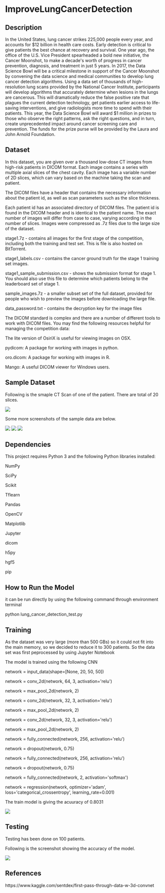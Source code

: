 # ImproveLungCancerDetection
<h2>Description</h2>
In the United States, lung cancer strikes 225,000 people every year, and accounts for $12 billion in health care costs. Early detection is critical to give patients the best chance at recovery and survival.  One year ago, the office of the U.S. Vice President spearheaded a bold new initiative, the Cancer Moonshot, to make a decade's worth of progress in cancer prevention, diagnosis, and treatment in just 5 years.  In 2017, the Data Science Bowl will be a critical milestone in support of the Cancer Moonshot by convening the data science and medical communities to develop lung cancer detection algorithms.  Using a data set of thousands of high-resolution lung scans provided by the National Cancer Institute, participants will develop algorithms that accurately determine when lesions in the lungs are cancerous. This will dramatically reduce the false positive rate that plagues the current detection technology, get patients earlier access to life-saving interventions, and give radiologists more time to spend with their patients.  This year, the Data Science Bowl will award $1 million in prizes to those who observe the right patterns, ask the right questions, and in turn, create unprecedented impact around cancer screening care and prevention. The funds for the prize purse will be provided by the Laura and John Arnold Foundation.
<h2>Dataset</h2>
<p>In this dataset, you are given over a thousand low-dose CT images from high-risk patients in DICOM format. Each image contains a series with multiple axial slices of the chest cavity. Each image has a variable number of 2D slices, which can vary based on the machine taking the scan and patient.</p>

<p>The DICOM files have a header that contains the necessary information about the patient id, as well as scan parameters such as the slice thickness.

Each patient id has an associated directory of DICOM files. The patient id is found in the DICOM header and is identical to the patient name. The exact number of images will differ from case to case, varying according in the number of slices. Images were compressed as .7z files due to the large size of the dataset.</p>
<p>
stage1.7z - contains all images for the first stage of the competition, including both the training and test set. This is file is also hosted on BitTorrent.

stage1_labels.csv - contains the cancer ground truth for the stage 1 training set images.

stage1_sample_submission.csv - shows the submission format for stage 1. You should also use this file to determine which patients belong to the leaderboard set of stage 1.

sample_images.7z - a smaller subset set of the full dataset, provided for people who wish to preview the images before downloading the large file.

data_password.txt - contains the decryption key for the image files

The DICOM standard is complex and there are a number of different tools to work with DICOM files. You may find the following resources helpful for managing the competition data:

The lite version of OsiriX is useful for viewing images on OSX.

pydicom: A package for working with images in python.

oro.dicom: A package for working with images in R.

Mango: A useful DICOM viewer for Windows users.
</p>

<h2>Sample Dataset</h2>
<p>Following is the smaple CT Scan of one of the patient. There are total of 20 slices.</p>
<img src="https://github.com/alerazabhatti/ImproveLungCancerDetection/blob/master/img/CTScan.png">
<p>Some more screenshots of the sample data are below.</p>
<img src="https://github.com/alerazabhatti/ImproveLungCancerDetection/blob/master/img/1.png">

<img src="https://github.com/alerazabhatti/ImproveLungCancerDetection/blob/master/img/2.png">

<img src="https://github.com/alerazabhatti/ImproveLungCancerDetection/blob/master/img/3.png">

<h2>Dependencies</h2>

<p>This project requires Python 3 and the following Python libraries installed:

<p>NumPy</p>
<p>SciPy</p>
<p>Scikit</p>
<p>Tflearn</p>
<p>Pandas</p>
<p>OpenCV</p>
<p>Matplotlib</p>
<p>Jupyter</p>
<p>dicom</p>
<p>h5py</p>
<p>hgf5</p>
<p>pip</p>

<h2>How to Run the Model</h2>
<p>it can be run directly by using the following command through environment terminal</p>
<p>python lung_cancer_detection_test.py</p>

<h2>Training</h2>

<p>As the dataset was very large (more than 500 GBs) so it could not fit into the main memory, so we decided to reduce it to 300 patients. So the data set was first peprocessed by using Jupyter Notebook</p>

<p>The model is trained using the following CNN</p>

<p>network = input_data(shape=[None, 20, 50, 50])</p>

<p>network = conv_2d(network, 64, 3, activation='relu')</p>

<p>network = max_pool_2d(network, 2)</p>

<p>network = conv_2d(network, 32, 3, activation='relu')</p>

<p>network = max_pool_2d(network, 2)</p>

<p>network = conv_2d(network, 32, 3, activation='relu')</p>

<p>network = max_pool_2d(network, 2)</p>

<p>network = fully_connected(network, 256, activation='relu')</p>

<p>network = dropout(network, 0.75)</p>

<p>network = fully_connected(network, 256, activation='relu')</p>

<p>network = dropout(network, 0.75)</p>

<p>network = fully_connected(network, 2, activation='softmax')</p>

<p>network = regression(network, optimizer='adam', loss='categorical_crossentropy', learning_rate=0.001)</p>

<p>The train model is giving the acuuracy of 0.8031</p>
<img src="https://github.com/alerazabhatti/ImproveLungCancerDetection/blob/master/img/train_accuracy.png">

<h2>Testing</h2>

<p>Testing has been done on 100 patients.</p>
<p>Following is the screenshot showing the accuracy of the model.</p>
<img src="https://github.com/alerazabhatti/ImproveLungCancerDetection/blob/master/img/accuracy.png">


<h2>References</h2>
<p>https://www.kaggle.com/sentdex/first-pass-through-data-w-3d-convnet</p>




